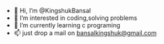 - 👋 Hi, I’m @KingshukBansal
- 👀 I’m interested in coding,solving problems
- 🌱 I’m currently learning c programing
- 📫 just drop a mail on bansalkingshuk@gmail.com

<!---
KingshukBansal/KingshukBansal is a ✨ special ✨ repository because its `README.md` (this file) appears on your GitHub profile.
You can click the Preview link to take a look at your changes.
--->
